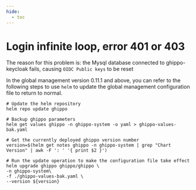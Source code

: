 ```yaml
---
hide:
  - toc
---
```


# Login infinite loop, error 401 or 403

The reason for this problem is: the Mysql database connected to ghippo-keycloak fails, causing `OIDC Public keys` to be reset

In the global management version 0.11.1 and above, you can refer to the following steps to use `helm` to update the global management configuration file to return to normal.

```shell
# Update the helm repository
helm repo update ghippo

# Backup ghippo parameters
helm get values ​​ghippo -n ghippo-system -o yaml > ghippo-values-bak.yaml

# Get the currently deployed ghippo version number
version=$(helm get notes ghippo -n ghippo-system | grep "Chart Version" | awk -F ': ' '{ print $2 }')

# Run the update operation to make the configuration file take effect
helm upgrade ghippo ghippo/ghippo \
-n ghippo-system\
-f ./ghippo-values-bak.yaml \
--version ${version}
```